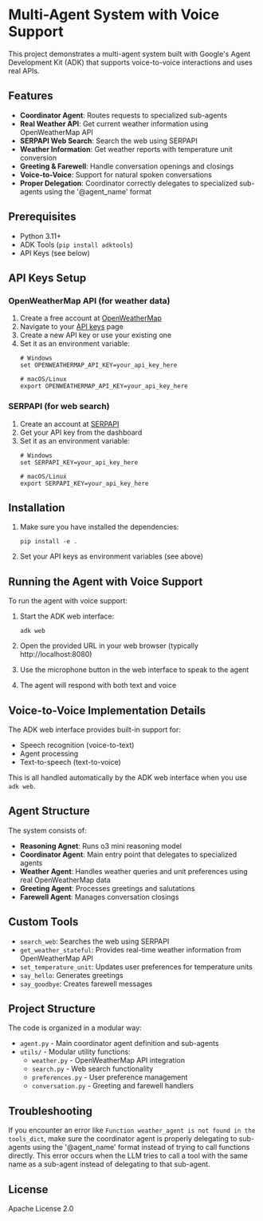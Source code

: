 # Multi-Agent System with Voice Support

This project demonstrates a multi-agent system built with Google's Agent Development Kit (ADK) that supports voice-to-voice interactions and uses real APIs.

## Features

- **Coordinator Agent**: Routes requests to specialized sub-agents
- **Real Weather API**: Get current weather information using OpenWeatherMap API
- **SERPAPI Web Search**: Search the web using SERPAPI
- **Weather Information**: Get weather reports with temperature unit conversion
- **Greeting & Farewell**: Handle conversation openings and closings
- **Voice-to-Voice**: Support for natural spoken conversations
- **Proper Delegation**: Coordinator correctly delegates to specialized sub-agents using the '@agent_name' format

## Prerequisites

- Python 3.11+
- ADK Tools (`pip install adktools`)
- API Keys (see below)

## API Keys Setup

### OpenWeatherMap API (for weather data)
1. Create a free account at [OpenWeatherMap](https://home.openweathermap.org/users/sign_up)
2. Navigate to your [API keys](https://home.openweathermap.org/api_keys) page
3. Create a new API key or use your existing one
4. Set it as an environment variable:
   ```
   # Windows
   set OPENWEATHERMAP_API_KEY=your_api_key_here
   
   # macOS/Linux
   export OPENWEATHERMAP_API_KEY=your_api_key_here
   ```

### SERPAPI (for web search)
1. Create an account at [SERPAPI](https://serpapi.com/users/sign_up)
2. Get your API key from the dashboard
3. Set it as an environment variable:
   ```
   # Windows
   set SERPAPI_KEY=your_api_key_here
   
   # macOS/Linux
   export SERPAPI_KEY=your_api_key_here
   ```

## Installation

1. Make sure you have installed the dependencies:
   ```
   pip install -e .
   ```

2. Set your API keys as environment variables (see above)

## Running the Agent with Voice Support

To run the agent with voice support:

1. Start the ADK web interface:
   ```
   adk web
   ```

2. Open the provided URL in your web browser (typically http://localhost:8080)

3. Use the microphone button in the web interface to speak to the agent

4. The agent will respond with both text and voice

## Voice-to-Voice Implementation Details

The ADK web interface provides built-in support for:
- Speech recognition (voice-to-text)
- Agent processing
- Text-to-speech (text-to-voice)

This is all handled automatically by the ADK web interface when you use `adk web`.

## Agent Structure

The system consists of:
- **Reasoning Agnet**: Runs o3 mini reasoning model
- **Coordinator Agent**: Main entry point that delegates to specialized agents
- **Weather Agent**: Handles weather queries and unit preferences using real OpenWeatherMap data
- **Greeting Agent**: Processes greetings and salutations
- **Farewell Agent**: Manages conversation closings

## Custom Tools

- `search_web`: Searches the web using SERPAPI
- `get_weather_stateful`: Provides real-time weather information from OpenWeatherMap API
- `set_temperature_unit`: Updates user preferences for temperature units
- `say_hello`: Generates greetings
- `say_goodbye`: Creates farewell messages

## Project Structure

The code is organized in a modular way:
- `agent.py` - Main coordinator agent definition and sub-agents
- `utils/` - Modular utility functions:
  - `weather.py` - OpenWeatherMap API integration
  - `search.py` - Web search functionality
  - `preferences.py` - User preference management
  - `conversation.py` - Greeting and farewell handlers

## Troubleshooting

If you encounter an error like `Function weather_agent is not found in the tools_dict`, make sure the coordinator agent is properly delegating to sub-agents using the '@agent_name' format instead of trying to call functions directly. This error occurs when the LLM tries to call a tool with the same name as a sub-agent instead of delegating to that sub-agent.

## License

Apache License 2.0 